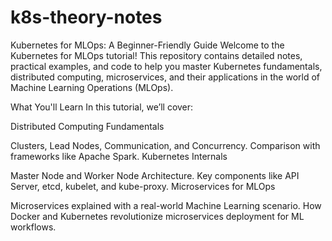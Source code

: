 # k8s-theory-notes 
Kubernetes for MLOps: A Beginner-Friendly Guide
Welcome to the Kubernetes for MLOps tutorial! This repository contains detailed notes, practical examples, and code to help you master Kubernetes fundamentals, distributed computing, microservices, and their applications in the world of Machine Learning Operations (MLOps).

What You'll Learn
In this tutorial, we’ll cover:

Distributed Computing Fundamentals

Clusters, Lead Nodes, Communication, and Concurrency.
Comparison with frameworks like Apache Spark.
Kubernetes Internals

Master Node and Worker Node Architecture.
Key components like API Server, etcd, kubelet, and kube-proxy.
Microservices for MLOps

Microservices explained with a real-world Machine Learning scenario.
How Docker and Kubernetes revolutionize microservices deployment for ML workflows.
